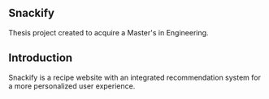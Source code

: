## Snackify
Thesis project created to acquire a Master's in Engineering.

## Introduction
Snackify is a recipe website with an integrated recommendation system for a more personalized user experience.
